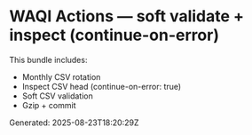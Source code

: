 # WAQI Actions — soft validate + inspect (continue-on-error)

This bundle includes:
- Monthly CSV rotation
- Inspect CSV head (continue-on-error: true)
- Soft CSV validation
- Gzip + commit

Generated: 2025-08-23T18:20:29Z
